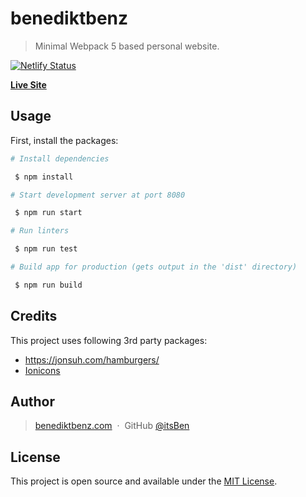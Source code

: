 # benediktbenz

> Minimal Webpack 5 based personal website.


[![Netlify Status](https://api.netlify.com/api/v1/badges/2a89a8dd-e6eb-494b-b685-58cc6cd7e837/deploy-status)](https://app.netlify.com/sites/stupefied-darwin-cd96c2/deploys)

[**Live Site**](https://benediktbenz.com)

## Usage

First, install the packages:
```bash
# Install dependencies

 $ npm install

# Start development server at port 8080

 $ npm run start

# Run linters

 $ npm run test

# Build app for production (gets output in the 'dist' directory)

 $ npm run build
```

## Credits

This project uses following 3rd party packages:

- https://jonsuh.com/hamburgers/
- <a href="https://ionicons.com/" target="_blank">Ionicons</a>


## Author

> [benediktbenz.com](https://www.benediktbenz.com) &nbsp;&middot;&nbsp;
> GitHub [@itsBen](https://github.com/itsben)


## License

This project is open source and available under the [MIT License](https://github.com/itsBen/benediktbenz/blob/master/LICENCE.md).